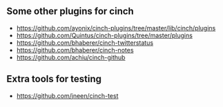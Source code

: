 Some other plugins for cinch
-------------------------------

- https://github.com/ayonix/cinch-plugins/tree/master/lib/cinch/plugins
- https://github.com/Quintus/cinch-plugins/tree/master/plugins
- https://github.com/bhaberer/cinch-twitterstatus
- https://github.com/bhaberer/cinch-notes
- https://github.com/achiu/cinch-github

Extra tools for testing
--------------------------

- https://github.com/jneen/cinch-test
